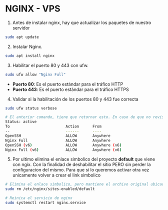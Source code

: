 # NGINX - VPS

1. Antes de instalar nginx, hay que actualizar los paquetes de nuestro servidor
```bash
sudo apt update
```

2. Instalar Nginx.
```bash
sudo apt install nginx
```

3. Habilitar el puerto 80 y 443 con ufw.
```bash
sudo ufw allow "Nginx Full"
```
* **Puerto 80**: Es el puerto estándar para el tráfico HTTP 
* **Puerto 443**: Es el puerto estándar para el tráfico HTTPS


4. Validar si la habilitación de los puertos 80 y 443 fue correcta
```bash
sudo ufw status verbose

# El anterior comando, tiene que retornar esto. En caso de que no revisar porque no se activaron los puertos
Status: active
To                         Action      From
--                         ------      ----
OpenSSH                    ALLOW       Anywhere
Nginx Full                 ALLOW       Anywhere
OpenSSH (v6)               ALLOW       Anywhere (v6)
Nginx Full (v6)            ALLOW       Anywhere (v6)
```


5. Por ultimo elimina el enlace simbolico del proyecto **default** que viene con ngix. Con la finalidad de deshabilitar el sitio PERO sin perder la configuracion del mismo. Para que si lo queremos activar otra vez unicamente volver a crear el link simbolico
```bash
# Elimina el enlace simbolico, pero mantiene el archivo original ubicado en sites-available
sudo rm /etc/nginx/sites-enabled/default 

# Reinica el servicio de nginx
sudo systemctl restart nginx.service
```